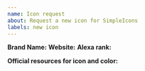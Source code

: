 ```yaml
---
name: Icon request
about: Request a new icon for SimpleIcons
labels: new icon
---
```


<!--
  We won't add non-brand icons or anything related to illegal services.
  If in doubt, open an issue and we'll have a look.

  Before opening a new issue please search for duplicate or closed
  issues or PRs. If you find one for the brand your requesting then
  leave a comment on it or add a reaction to the original post.

  When requesting a new icon please provide the following information:
-->
**Brand Name:**
**Website:**
**Alexa rank:**
  <!-- The Alexa rank can be retrieved at https://www.alexa.com/siteinfo/
       Please see our contributing guidelines for more details on how we
       assess a brand's popularity. -->

**Official resources for icon and color:**
  <!-- for example media kits, brand guidelines, SVG files, etc. -->
  
<!-- For more details on our processes please see our contributing
     guidelines, which can be found at
     https://github.com/simple-icons/simple-icons/blob/develop/CONTRIBUTING.md -->
